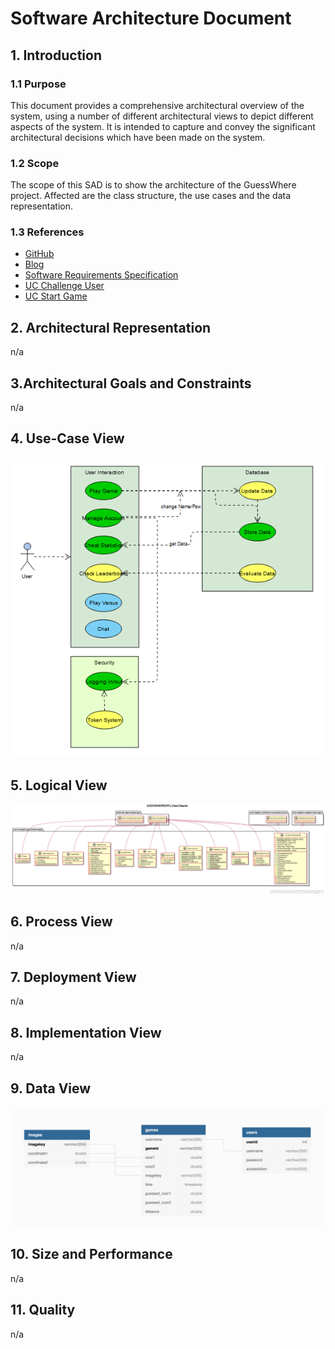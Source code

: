 # Software Architecture Document


## 1. Introduction 
### 1.1 Purpose
This document provides a comprehensive architectural overview of the system, 
using a number of different architectural views to depict different aspects of the system. 
It is intended to capture and convey the significant architectural decisions which have been made on the system.

### 1.2 Scope
The scope of this SAD is to show the architecture of the GuessWhere project. Affected are the class structure, the use cases and the data representation.

### 1.3 References
- [GitHub](https://github.com/Eightdays1/guesswhere)
- [Blog](https://guesswheregame.wordpress.com)
- [Software Requirements Specification](SRS.MD)
- [UC Challenge User](https://github.com/Eightdays1/guesswhere/blob/main/Use-Case_Challenge_User.md)
- [UC Start Game](https://github.com/Eightdays1/guesswhere/blob/main/Use-Case_StartGame.md)


## 2. Architectural Representation
n/a

## 3.Architectural Goals and Constraints 
n/a

## 4. Use-Case View 
![UC-Diagram](./images/UseCaseDiagram.png)

## 5. Logical View
![UML-Diagram](./images/guesswhereapp_diagram.png)

## 6. Process View
n/a

## 7. Deployment View
n/a
## 8. Implementation View
n/a

## 9. Data View
![Datenbankschema](./images/Datenbankschema.jpg)

## 10. Size and Performance
n/a

## 11. Quality
n/a

